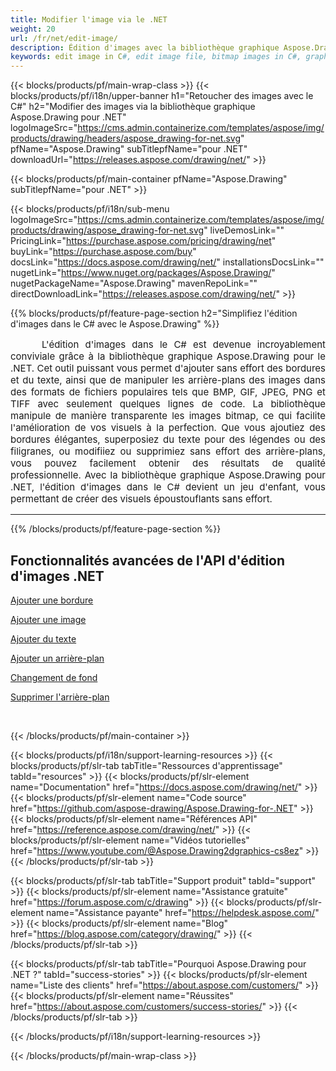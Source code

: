 ```yaml
---
title: Modifier l'image via le .NET
weight: 20
url: /fr/net/edit-image/
description: Édition d'images avec la bibliothèque graphique Aspose.Drawing pour .NET (C#) pour ajouter une bordure d'image, du texte et modifier ou supprimer l'arrière-plan
keywords: edit image in C#, edit image file, bitmap images in C#, graphic library pour .NET, add image, add border, ajouter du texte, add background, change background, remove background
---
```


{{< blocks/products/pf/main-wrap-class >}}
{{< blocks/products/pf/i18n/upper-banner h1="Retoucher des images avec le C#" h2="Modifier des images via la bibliothèque graphique Aspose.Drawing pour .NET" logoImageSrc="https://cms.admin.containerize.com/templates/aspose/img/products/drawing/headers/aspose_drawing-for-net.svg" pfName="Aspose.Drawing" subTitlepfName="pour .NET" downloadUrl="https://releases.aspose.com/drawing/net/" >}}

{{< blocks/products/pf/main-container pfName="Aspose.Drawing" subTitlepfName="pour .NET" >}}

{{< blocks/products/pf/i18n/sub-menu logoImageSrc="https://cms.admin.containerize.com/templates/aspose/img/products/drawing/aspose_drawing-for-net.svg" liveDemosLink="" PricingLink="https://purchase.aspose.com/pricing/drawing/net" buyLink="https://purchase.aspose.com/buy" docsLink="https://docs.aspose.com/drawing/net/" installationsDocsLink="" nugetLink="https://www.nuget.org/packages/Aspose.Drawing/" nugetPackageName="Aspose.Drawing" mavenRepoLink="" directDownloadLink="https://releases.aspose.com/drawing/net/" >}}

{{% blocks/products/pf/feature-page-section  h2="Simplifiez l'édition d'images dans le C# avec le Aspose.Drawing" %}}
<p align="justify" style="text-indent:50px;font-size:15px;" id="overview" name="overview">
L'édition d'images dans le C# est devenue incroyablement conviviale grâce à la bibliothèque graphique Aspose.Drawing pour le .NET. Cet outil puissant vous permet d'ajouter sans effort des bordures et du texte, ainsi que de manipuler les arrière-plans des images dans des formats de fichiers populaires tels que BMP, GIF, JPEG, PNG et TIFF avec seulement quelques lignes de code. La bibliothèque manipule de manière transparente les images bitmap, ce qui facilite l'amélioration de vos visuels à la perfection. Que vous ajoutiez des bordures élégantes, superposiez du texte pour des légendes ou des filigranes, ou modifiiez ou supprimiez sans effort des arrière-plans, vous pouvez facilement obtenir des résultats de qualité professionnelle. Avec la bibliothèque graphique Aspose.Drawing pour .NET, l'édition d'images dans le C# devient un jeu d'enfant, vous permettant de créer des visuels époustouflants sans effort.</p>

<hr/>
{{% /blocks/products/pf/feature-page-section %}}

<!--Feature-section Start-->
<div class="container-fluid features-section bg-gray singleproduct">
 <a class="anchor" id="features" name="features">
 </a>
 <div class="row">
  <div class="container">
   <h2 class="h2title">
    Fonctionnalités avancées de l'API d'édition d'images .NET
   </h2>
   <p>
   </p>
   <div class="col-lg-4">
    <em class="fa fa-pencil-square-o ico-blue fa-2x col-lg-2">
    </em>
    <p class="col-lg-10"><a href="add-border/">Ajouter une bordure</a>
    </p>
   </div>
   <div class="col-lg-4">
    <em class="fa fa-pencil-square-o ico-blue fa-2x col-lg-2">
    </em>
    <p class="col-lg-10">
     <a href="add-image/">Ajouter une image</a>
    </p>
   </div>
   <div class="col-lg-4">
    <em class="fa fa-font ico-blue fa-2x col-lg-2">
    </em>
    <p class="col-lg-10">
     <a href="add-text/">Ajouter du texte</a>
    </p>
   </div>
   <div class="col-lg-4">
    <em class="fa fa-pencil-square-o ico-blue fa-2x col-lg-2">
    </em>
    <p class="col-lg-10">
     <a href="add-background/">Ajouter un arrière-plan</a>
    </p>
   </div>
   <div class="col-lg-4">
    <em class="fa fa-cog ico-blue fa-2x col-lg-2">
    </em>
    <p class="col-lg-10">
     <a href="change-background/">Changement de fond</a>
    </p>
   </div>
   <div class="col-lg-4">
    <em class="fa fa-cog ico-blue fa-2x col-lg-2">
    </em>
    <p class="col-lg-10">
     <a href="remove-background/">Supprimer l'arrière-plan</a>
    </p>
   </div>
  </div> 
 </div>
</div>  
<br/>

{{< /blocks/products/pf/main-container >}}

{{< blocks/products/pf/i18n/support-learning-resources >}}
{{< blocks/products/pf/slr-tab tabTitle="Ressources d'apprentissage" tabId="resources" >}}
{{< blocks/products/pf/slr-element name="Documentation" href="https://docs.aspose.com/drawing/net/" >}}
{{< blocks/products/pf/slr-element name="Code source" href="https://github.com/aspose-drawing/Aspose.Drawing-for-.NET" >}}
{{< blocks/products/pf/slr-element name="Références API" href="https://reference.aspose.com/drawing/net/" >}}
{{< blocks/products/pf/slr-element name="Vidéos tutorielles" href="https://www.youtube.com/@Aspose.Drawing2dgraphics-cs8ez" >}}
{{< /blocks/products/pf/slr-tab >}}

{{< blocks/products/pf/slr-tab tabTitle="Support produit" tabId="support" >}}
{{< blocks/products/pf/slr-element name="Assistance gratuite" href="https://forum.aspose.com/c/drawing" >}}
{{< blocks/products/pf/slr-element name="Assistance payante" href="https://helpdesk.aspose.com/" >}}
{{< blocks/products/pf/slr-element name="Blog" href="https://blog.aspose.com/category/drawing/" >}}
{{< /blocks/products/pf/slr-tab >}}

{{< blocks/products/pf/slr-tab tabTitle="Pourquoi Aspose.Drawing pour .NET ?" tabId="success-stories" >}}
{{< blocks/products/pf/slr-element name="Liste des clients" href="https://about.aspose.com/customers/" >}}
{{< blocks/products/pf/slr-element name="Réussites" href="https://about.aspose.com/customers/success-stories/" >}}
{{< /blocks/products/pf/slr-tab >}}

{{< /blocks/products/pf/i18n/support-learning-resources >}}

{{< /blocks/products/pf/main-wrap-class >}}
